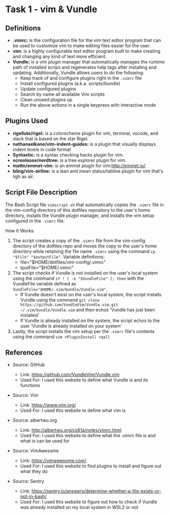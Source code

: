 # Task 1 - vim & Vundle
## Definitions
 - **.vimrc:** is the configuration file for the vim text editor program that can be used to customize vim to make editing files easier for the user.
 - **vim:** is a highly configurable text editor program built to make creating and changing any kind of text more efficient. 
 - **Vundle:** is a vim plugin manager that automatically manages the runtime path of installed scrips and regenerates help tags after installing and updating. Additionally, Vundle allows users to do the following:
   - Keep track of and configure plugins right in the `.vimrc` file
   - Install configured plugins (a.k.a. scripts/bundle)
   - Update configured plugins
   - Search by name all available Vim scripts
   - Clean unused plugins up
   - Run the above actions in a single keypress with interactive mode

## Plugins Used
 - **rigellute/rigel:** is a colorscheme plugin for vim, terminal, vscode, and slack that is based on the star Rigel.
 - **nathanaelkane/vim-indent-guides:** is a plugin that visually displays indent levels in code format 
 - **Syntastic:** is a syntax checking hacks plugin for vim.
 - **scrooloose/nerdtree:** is a tree explorer plugin for vim.
 - **mattn/emmet-vim:** is an emmet plugin for vim:http://emmet.io/.
 - **bling/vim-airline:** is a lean and mean status/tabline plugin for vim that's ligh as air.

## Script File Description
The Bash Script file `vimscript.sh` that automatically copies the `.vimrc` file in the vim-config directory of this dotfiles repository to the user's home directory, installs the Vundle plugin manager, and installs the vim setup configured in the `.vimrc` file.

How It Works:
 1. The script creates a copy of the `.vimrc` file from the vim-config directory of the dotfiles repo and moves the copy to the user's home directory while retaining the file name `.vimrc` using the command `cp "$file" "$outputFile"`. Variable definitions:
     - file="$HOME/dotfiles/vim-config/.vimrc"
     - tputFile="$HOME/.vimrc"
 2. The script checks if Vundle is not installed on the user's local system using the command `if ! [ -e "$VundleFile" ]; then` with the VundleFile variable defined as `VundleFile="$HOME/.vim/bundle/Vundle.vim"`.
     - If Vundle doesn't exist on the user's local system, the script installs Vundle using the command `git clone https://github.com/VundleVim/Vundle.vim.git ~/.vim/bundle/Vundle.vim` and then echos 'Vundle has just been installed'
     - If Vundle is already installed on the system, the script echos to the user 'Vundle is already installed on your system'
 3. Lastly, the script installs the vim setup per the `.vimrc` file's contents using the command `vim +PluginInstall +qall`

## References
 - Source: GitHub
   - Link: https://github.com/VundleVim/Vundle.vim
   - Used For: I used this website to define what Vundle is and its functions

 - Source: Vim
   - Link: https://www.vim.org/
   - Used For: I used this website to define what vim is

 - Source: albertwu.org
   - Link: http://albertwu.org/cs61a/notes/vimrc.html
   - Used For: I used this website to define what the .vimrc file is and what is can be used for

 - Source: VimAwesome
   - Link: https://vimawesome.com/
   - Used For: I used this website to find plugins to install and figure out what they do

 - Source: Sentry
   - Link: https://sentry.io/answers/determine-whether-a-file-exists-or-not-in-bash/
   - Used For: I used this website to figure out how to check if Vundle was already installed on my local system in WSL2 or not

